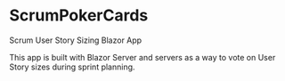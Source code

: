 # ScrumPokerCards
Scrum User Story Sizing Blazor App

This app is built with Blazor Server and servers as a way to vote on User Story sizes during sprint planning.

